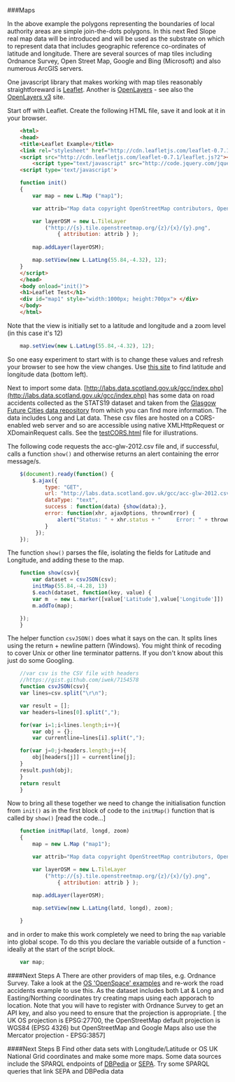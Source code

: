 ###Maps

In the above example the polygons representing the boundaries of local authority areas are simple join-the-dots polygons.  In this next Red Slope real map data will be introduced and will be used as the substrate on which to represent data that includes geographic reference co-ordinates of latitude and longitude.  There are several sources of map tiles including Ordnance Survey, Open Street Map, Google and Bing (Microsoft) and also numerous ArcGIS servers.

One javascript library that makes working with map tiles reasonably straightforeward is [Leaflet](http://leafletjs.com/).  Another is [OpenLayers](http://openlayers.org/) - see also the [OpenLayers v3](http://ol3js.org/) site.

Start off with Leaflet.  Create the following HTML file, save it and look at it in your browser.

```html
    <html>
    <head>
    <title>Leaflet Example</title>
    <link rel="stylesheet" href="http://cdn.leafletjs.com/leaflet-0.7.1/leaflet.css" />
    <script src="http://cdn.leafletjs.com/leaflet-0.7.1/leaflet.js?2"></script>
        <script type="text/javascript" src="http://code.jquery.com/jquery-2.1.0.min.js"></script>
    <script type='text/javascript'>

    function init()
    {
        var map = new L.Map ("map1");

        var attrib="Map data copyright OpenStreetMap contributors, Open Database Licence";

        var layerOSM = new L.TileLayer
            ("http://{s}.tile.openstreetmap.org/{z}/{x}/{y}.png",
                { attribution: attrib } );
                
        map.addLayer(layerOSM);

        map.setView(new L.LatLng(55.84,-4.32), 12);
    }
    </script>
    </head>
    <body onload="init()">
    <h1>Leaflet Test</h1>
    <div id="map1" style="width:1000px; height:700px"> </div>
    </body>
    </html>
```

Note that the view is initially set to a latitude and longitude and a zoom level (in this case it's 12)

```javascript
    map.setView(new L.LatLng(55.84,-4.32), 12);
```
So one easy experiment to start with is to change these values and refresh your browser to see how the view changes. Use [this site](http://www.informationfreeway.org/) to find latitude and longitude data (bottom left).

Next to import some data.   [http://labs.data.scotland.gov.uk/gcc/index.php](http://labs.data.scotland.gov.uk/gcc/index.php) has some data on road accidents collected as the STATS19 dataset and taken from the [Glasgow Future Cities data repository](http://data.glasgow.gov.uk) from which you can find more information.  The data includes Long and Lat data.  These csv files are hosted on a CORS-enabled web server and so are accessible using native XMLHttpRequest or XDomainRequest calls.  See the [testCORS.html](https://github.com/pwin/Hackdays/blob/master/RedSlopes/testCORS.html) file for illustrations.


The following code requests the acc-glw-2012.csv file and, if successful, calls a function ```show()``` and otherwise returns an alert containing the error message/s.

```javascript
    $(document).ready(function() {
        $.ajax({
            type: "GET",
            url: "http://labs.data.scotland.gov.uk/gcc/acc-glw-2012.csv",
            dataType: "text",
            success : function(data) {show(data);},
            error: function(xhr, ajaxOptions, thrownError) {
                alert("Status: " + xhr.status + "     Error: " + thrownError);
            }
         });
    });
```


The function ```show()``` parses the file, isolating the fields for Latitude and Longitude, and adding these to the map.

```javascript
    function show(csv){
        var dataset = csvJSON(csv);
        initMap(55.84,-4.28, 13)
        $.each(dataset, function(key, value) {
        var m  = new L.marker([value['Latitude'],value['Longitude']])
        m.addTo(map);

    });
    }
```

The helper function ```csvJSON()``` does what it says on the can.  It splits lines using the return + newline pattern (Windows).  You might think of recoding to cover Unix or other line terminator patterns. If you don't know about this just do some Googling.

```javascript
    //var csv is the CSV file with headers
    //https://gist.github.com/iwek/7154578
    function csvJSON(csv){ 
    var lines=csv.split("\r\n");

    var result = [];
    var headers=lines[0].split(",");

    for(var i=1;i<lines.length;i++){
        var obj = {};
        var currentline=lines[i].split(",");

    for(var j=0;j<headers.length;j++){
        obj[headers[j]] = currentline[j];
    }
    result.push(obj);
    }
    return result
    }
```

Now to bring all these together we need to change the initialisation function from ```init()``` as in the first block of code to the ```initMap()``` function that is called by ```show()``` [read the code...]

```javascript
    function initMap(latd, longd, zoom)
    {
        map = new L.Map ("map1");

        var attrib="Map data copyright OpenStreetMap contributors, Open Database Licence";

        var layerOSM = new L.TileLayer
            ("http://{s}.tile.openstreetmap.org/{z}/{x}/{y}.png",
                { attribution: attrib } );
                
        map.addLayer(layerOSM);

        map.setView(new L.LatLng(latd, longd), zoom);

    }
```

and in order to make this work completely we need to bring the ```map``` variable into global scope.  To do this you declare the variable outside of a function - ideally at the start of the script block.

```javascript
    var map;
```

####Next Steps A
There are other providers of map tiles, e.g. Ordnance Survey.  Take a look at the [OS 'OpenSpace' examples](http://www.ordnancesurvey.co.uk/business-and-government/products/os-openspace/api/code-playground.html) and re-work the road accidents example to use this.  As the dataset includes both Lat & Long and Easting/Northing coordinates try creating maps using each apporach to location.  Note that you will have to register with Ordnance Survey to get an API key, and also you need to ensure that the projection is appropriate. [ the  UK OS projection is EPSG:27700, the OpenStreetMap default projection is WGS84 (EPSG 4326) but OpenStreetMap and Google Maps also use the Mercator projection - EPSG:3857]

####Next Steps B
Find other data sets with Longitude/Latitude or OS UK National Grid coordinates and make some more maps.  Some data sources include the SPARQL endpoints of [DBPedia](http://dbpedia.org/sparql) or [SEPA](http://data.sepa.org.uk).  Try some SPARQL queries that link SEPA and DBPedia data

